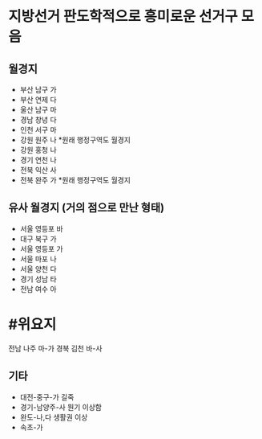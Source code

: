 # 지방선거 판도학적으로 흥미로운 선거구 모음

## 월경지
- 부산 남구 가
- 부산 연제 다
- 울산 남구 마
- 경남 창녕 다
- 인천 서구 마
- 강원 원주 나 *원래 행정구역도 월경지
- 강원 홍청 나
- 경기 연천 나
- 전북 익산 사
- 전북 완주 가 *원래 행정구역도 월경지

## 유사 월경지 (거의 점으로 만난 형태)
- 서울 영등포 바
- 대구 북구 가
- 서울 영등포 가
- 서울 마포 나
- 서울 양천 다
- 경기 성남 타
- 전남 여수 아

# #위요지
전남 나주 마-가
경북 김천 바-사

## 기타
- 대전-중구-가 길죽
- 경기-남양주-사 뭔기 이상함
- 완도-나,다 생활권 이상
- 속초-가